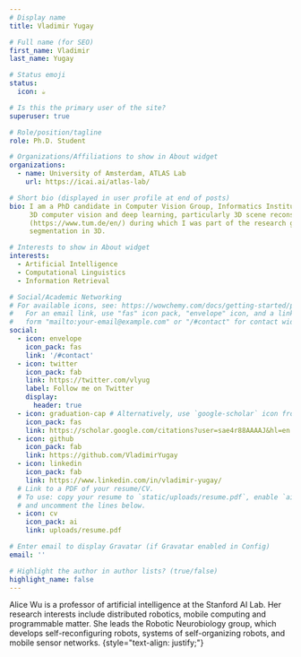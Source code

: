 ```yaml
---
# Display name
title: Vladimir Yugay

# Full name (for SEO)
first_name: Vladimir
last_name: Yugay

# Status emoji
status:
  icon: ☕️

# Is this the primary user of the site?
superuser: true

# Role/position/tagline
role: Ph.D. Student

# Organizations/Affiliations to show in About widget
organizations:
  - name: University of Amsterdam, ATLAS Lab
    url: https://icai.ai/atlas-lab/

# Short bio (displayed in user profile at end of posts)
bio: I am a PhD candidate in Computer Vision Group, Informatics Institute, University of Amsterdam under the supervision of Dr. Martin R. Oswald and Prof. Dr. Theo Gevers. My research interests lie in 
     3D computer vision and deep learning, particularly 3D scene reconstruction and SLAM. Before, I earned my master’s degree in data engineering and analytics from [Technical University of Munich] 
     (https://www.tum.de/en/) during which I was part of the research group from [Laura Leal-Taixé](https://dvl.in.tum.de/team/lealtaixe/). There, I was working on multiple object tracking and 
     segmentation in 3D.

# Interests to show in About widget
interests:
  - Artificial Intelligence
  - Computational Linguistics
  - Information Retrieval

# Social/Academic Networking
# For available icons, see: https://wowchemy.com/docs/getting-started/page-builder/#icons
#   For an email link, use "fas" icon pack, "envelope" icon, and a link in the
#   form "mailto:your-email@example.com" or "/#contact" for contact widget.
social:
  - icon: envelope
    icon_pack: fas
    link: '/#contact'
  - icon: twitter
    icon_pack: fab
    link: https://twitter.com/vlyug
    label: Follow me on Twitter
    display:
      header: true
  - icon: graduation-cap # Alternatively, use `google-scholar` icon from `ai` icon pack
    icon_pack: fas
    link: https://scholar.google.com/citations?user=sae4r88AAAAJ&hl=en
  - icon: github
    icon_pack: fab
    link: https://github.com/VladimirYugay
  - icon: linkedin
    icon_pack: fab
    link: https://www.linkedin.com/in/vladimir-yugay/
  # Link to a PDF of your resume/CV.
  # To use: copy your resume to `static/uploads/resume.pdf`, enable `ai` icons in `params.yaml`,
  # and uncomment the lines below.
  - icon: cv
    icon_pack: ai
    link: uploads/resume.pdf

# Enter email to display Gravatar (if Gravatar enabled in Config)
email: ''

# Highlight the author in author lists? (true/false)
highlight_name: false
---
```


Alice Wu is a professor of artificial intelligence at the Stanford AI Lab. Her research interests include distributed robotics, mobile computing and programmable matter. She leads the Robotic Neurobiology group, which develops self-reconfiguring robots, systems of self-organizing robots, and mobile sensor networks.
{style="text-align: justify;"}
